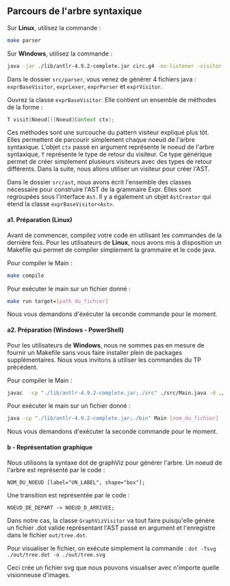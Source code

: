 ## Parcours de l'arbre syntaxique

Sur __Linux__, utilisez la commande :
```bash
make parser
 ```

Sur __Windows__, utilisez la commande : 
```bash
java -jar ./lib/antlr-4.9.2-complete.jar circ.g4 -no-listener -visitor -o ./src/parser
 ```

Dans le dossier ```src/parser```, vous venez de générer 4 fichiers java : ```exprBaseVisitor```, ```exprLexer```, ```exprParser``` et ```exprVisitor```.


Ouvrez la classe ```exprBaseVisitor```. Elle contient un ensemble de méthodes de la forme :

```java
T visit[Noeud]([Noeud]Context ctx);
 ```

Ces méthodes sont une surcouche du pattern visiteur expliqué plus tôt. Elles permettent de parcourir simplement chaque noeud de l'arbre syntaxique. L'objet ```ctx``` passé en argument représente le noeud de l'arbre syntaxique, ```T``` représente le type de retour du visiteur. Ce type générique permet de créer simplement plusieurs visiteurs avec des types de retour différents. Dans la suite, nous allons utiliser un visiteur pour créer l'AST.

Dans le dossier ```src/ast```, nous avons écrit l'ensemble des classes nécessaire pour construire l'AST de la grammaire Expr. Elles sont regroupées sous l'interface ```Ast```. Il y a également un objet ```AstCreator``` qui étend la classe ```exprBaseVisitor<Ast>```. 

#### a1. Préparation (Linux)

 Avant de commencer, compilez votre code en utilisant les commandes de la dernière fois. Pour les utilisateurs de __Linux__, nous avons mis à disposition un Makefile qui permet de compiler simplement la grammaire et le code java.


Pour compiler le Main :
```bash 
make compile
 ```

Pour exécuter le main sur un fichier donné :
```bash 
make run target=[path_du_fichier]
 ```

 Nous vous demandons d'éxécuter la seconde commande pour le moment.

#### a2. Préparation (Windows - PowerShell)

Pour les utilisateurs de __Windows__, nous ne sommes pas en mesure de fournir un Makefile sans vous faire installer plein de packages supplémentaires. Nous vous invitons à utiliser les commandes du TP précédent.

Pour compiler le Main :
```bash 
javac  -cp "./lib/antlr-4.9.2-complete.jar;./src" ./src/Main.java -d ./bin
 ```

Pour exécuter le main sur un fichier donné :
```bash 
java -cp "./lib/antlr-4.9.2-complete.jar;./bin" Main [nom_du_fichier]
 ```

 Nous vous demandons d'exécuter la seconde commande pour le moment.

#### b - Représentation graphique


Nous utilisons la syntaxe dot de graphViz pour générer l'arbre. Un noeud de l'arbre est représenté par le code :
```
NOM_DU_NOEUD [label="UN_LABEL", shape="box"];
 ```

Une transition est représentée par le code  :

```
NOEUD_DE_DEPART -> NOEUD_D_ARRIVEE;
 ```


Dans notre cas, la classe ```GraphVizVisitor``` va tout faire puisqu'elle génère un fichier .dot valide représentant l'AST passé en argument et l'enregistre dans le fichier ```out/tree.dot```.

Pour visualiser le fichier, on exécute simplement la commande :
```dot -Tsvg ./out/tree.dot -o ./out/tree.svg```

Ceci crée un fichier svg que nous pouvons visualiser avec n'importe quelle visionneuse d'images.


 


